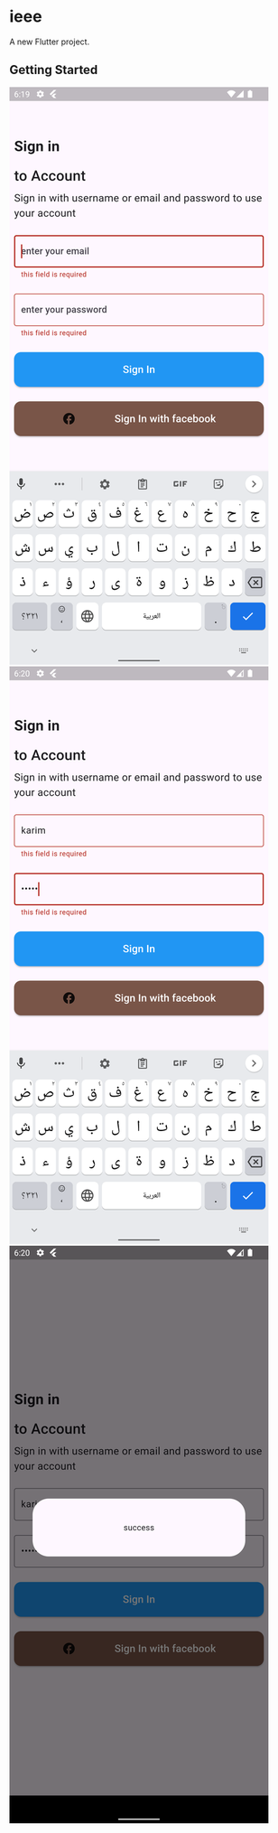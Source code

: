 # ieee

A new Flutter project.

## Getting Started

![validate](Screenshot_1733588394.png)
![test](Screenshot_1733588456.png)
![Success](Screenshot_1733588461.png)
